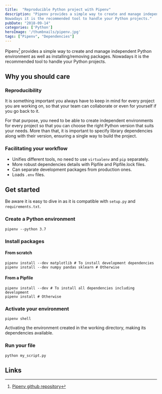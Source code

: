 ```yaml
---
title:  "Reproducible Python project with Pipenv"
description: "Pipenv provides a simple way to create and manage independent Python environment as well as installing/removing packages.
Nowadays it is the recommended tool to handle your Python projects."
pubDate: "2018-09-14"
categories: ['Python']
heroImage: '/thumbnails/pipenv.jpg'
tags: ["Pipenv", "Dependencies"]
---
```


Pipenv[^1] provides a simple way to create and manage independent Python environment as well as installing/removing packages.
Nowadays it is the recommended tool to handle your Python projects.

## Why you should care

### Reproducibility

It is something important you always have to keep in mind for every project you are working on,
so that your team can collaborate or even for yourself if you go back to it.

For that purpose, you need to be able to create independent environments for every project so that you can choose
the right Python version that suits your needs.
More than that, it is important to specify library dependencies along with their version, ensuring a single way to
build the project.

### Facilitating your workflow

- Unifies different tools, no need to use `virtualenv` and `pip` separately.
- More robust dependencies details with Pipfile and Pipfile.lock files.
- Can separate development packages from production ones.
- Loads `.env` files.

## Get started

Be aware it is easy to dive in as it is compatible with `setup.py` and `requirements.txt`.

### Create a Python environment

```shell
pipenv --python 3.7
```

### Install packages

#### From scratch

```shell
pipenv install --dev matplotlib # To install development dependencies
pipenv install --dev numpy pandas sklearn # Otherwise
```

#### From a Pipfile

```shell
pipenv install --dev # To install all dependencies including development
pipenv install # Otherwise
```

### Activate your environment

```shell
pipenv shell
```

Activating the environment created in the working directory, making its dependencies available.

### Run your file

```shell
python my_script.py
```

## Links

[^1]: [Pipenv github repository](https://github.com/pypa/pipenv)
